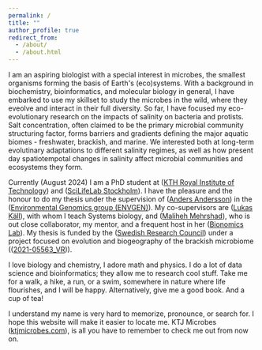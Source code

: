 ```yaml
---
permalink: /
title: ""
author_profile: true
redirect_from: 
  - /about/
  - /about.html
---
```


I am an aspiring biologist with a special interest in microbes, the smallest organisms forming the basis of Earth's (eco)systems. With a background in biochemistry, bioinformatics, and molecular biology in general, I have embarked to use my skillset to study the microbes in the wild, where they eveolve and interact in their full diversity. So far, I have focused my eco-evolutionary research on the impacts of salinity on bacteria and protists. Salt concentration, often claimed to be the primary microbial community structuring factor, forms barriers and gradients defining the major aquatic biomes - freshwater, brackish, and marine. We interested both at long-term evolutinary adaptations to different salinity regimes, as well as how present day spatiotempotal changes in salinity affect microbial communities and ecosystems they form.

Currently (August 2024) I am a PhD student at ([KTH Royal Institute of Technology](https://www.kth.se/en)) and ([SciLifeLab Stockholm](https://www.scilifelab.se)). I have the pleasure and the honour to do my thesis under the supervision of ([Anders Andersson](https://www.kth.se/profile/andand/)) in the ([Environmental Genomics group (ENVGEN)](https://envgen.github.io/)). My co-supervisors are ([Lukas Käll](https://www.scilifelab.se/researchers/lukas-kall/)), with whom I teach Systems biology, and ([Maliheh Mehrshad](https://www.slu.se/en/ew-cv/maliheh-mehrshad/)), who is out close collaborator, my mentor, and a frequent host in her ([Bionomics Lab](https://www.bionomics-mmlab.com/projects)). My thesis is funded by the ([Swedish Research Council](https://www.vr.se/english.html)) under a project focused on evolution and biogeography of the brackish microbiome (([2021-05563_VR](https://www.vr.se/english/swecris.html#/project/2021-05563_VR))).

I love biology and chemistry, I adore math and physics. I do a lot of data science and bioinformatics; they allow me to research cool stuff. Take me for a walk, a hike, a run, or a swim, somewhere in nature where life flourishes, and I will be happy. Alternatively, give me a good book. And a cup of tea!

I understand my name is very hard to memorize, pronounce, or search for. I hope this website will make it easier to locate me. KTJ Microbes ([ktjmicrobes.com](http://ktjmicrobes.com)), is all you have to remember to check me out from now on.